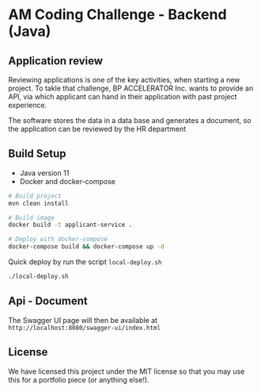# AM Coding Challenge - Backend (Java)

## Application review

Reviewing applications is one of the key activities, when starting a new project.
To takle that challenge, BP ACCELERATOR Inc. wants to provide an API, via which applicant can hand in their application with past project experience.

The software stores the data in a data base and generates a document, so the application can be reviewed by the HR department

## Build Setup
- Java version 11
- Docker and docker-compose

``` bash
# Build project
mvn clean install

# Build image
docker build -t applicant-service .

# Deploy with docker-compose
docker-compose build && docker-compose up -d
```

Quick deploy by run the script `local-deploy.sh`
``` bash
./local-deploy.sh
```

## Api - Document
The Swagger UI page will then be available at `http://localhost:8080/swagger-ui/index.html`

## License

We have licensed this project under the MIT license so that you may use this for a portfolio piece (or anything else!).
